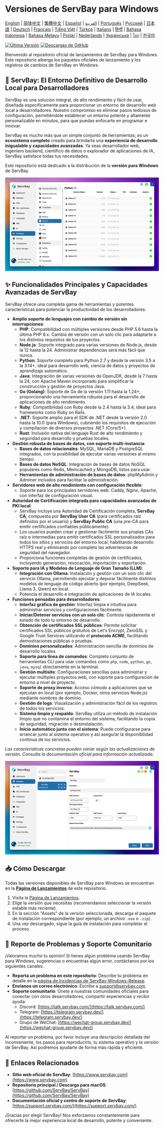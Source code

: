 # Versiones de ServBay para Windows

[English](/README.md) | [简体中文](/README_zh-CN.md) | [繁體中文](/README_zh-TW.md) | [Español](/README_es.md) | [العربية](/README_ar.md) | [Português](/README_pt.md) | [Русский](/README_ru.md) | [日本語](/README_ja.md) | [Deutsch](/README_de.md) | [Français](/README_fr.md) | [Tiếng Việt](/README_vi.md) | [Türkçe](/README_tr.md) | [Italiano](/README_it.md) | [हिन्दी](/README_hi.md) | [Bahasa Indonesia](/README_id.md) | [Bahasa Melayu](/README_ms.md) | [Polski](/README_pl.md) | [Nederlands](/README_nl.md) | [Українська](/README_uk.md) | [ไทย](/README_th.md) | [한국어](/README_ko.md)

[![Última Versión](https://img.shields.io/github/v/release/ServBay/ServBay-Windows-Release?display_name=tag&sort=date&label=Latest%20Release)](./releases/latest)
[![Descargas de GitHub](https://img.shields.io/github/downloads/ServBay/ServBay-Windows-Release/total?label=Total%20Downloads)](./releases)

Bienvenido al repositorio oficial de lanzamientos de ServBay para Windows. Este repositorio alberga los paquetes oficiales de lanzamiento y los registros de cambios de ServBay en Windows.

## 🚀 ServBay: El Entorno Definitivo de Desarrollo Local para Desarrolladores

ServBay es una solución integral, de alto rendimiento y fácil de usar, diseñada específicamente para proporcionar un entorno de desarrollo web local a desarrolladores. Nuestro compromiso es eliminar pasos tediosos de configuración, permitiéndote establecer un entorno potente y altamente personalizable en minutos, para que puedas enfocarte en programar e innovar.

ServBay es mucho más que un simple conjunto de herramientas; es un **ecosistema completo** creado para brindarte una **experiencia de desarrollo inigualable y capacidades avanzadas**. Ya seas desarrollador web, ingeniero backend, científico de datos o explorador de aplicaciones de IA, ServBay satisface todas tus necesidades.

Este repositorio está dedicado a la distribución de la **versión para Windows** de ServBay.

![Captura de pantalla de ServBay para Windows: Programas](screenshots/softwares.png)

## ✨ Funcionalidades Principales y Capacidades Avanzadas de ServBay

ServBay ofrece una completa gama de herramientas y potentes características para potenciar la productividad de los desarrolladores:

*   **Amplio soporte de lenguajes con cambio de versión sin interrupciones**:
    *   **PHP**: Compatibilidad con múltiples versiones desde PHP 5.6 hasta la última PHP 8.x. Cambia de versión con un solo clic para adaptarte a los distintos requisitos de tus proyectos.
    *   **Node.js**: Soporte integrado para varias versiones de Node.js, desde la 12 hasta la 24. Administrar dependencias será más fácil que nunca.
    *   **Python**: Soporte completo para Python 2.7 y desde la versión 3.5 a la 3.14+, ideal para desarrollo web, ciencia de datos y proyectos de aprendizaje automático.
    *   **Java**: Integración de varias versiones de OpenJDK, desde la 7 hasta la 24, con Apache Maven incorporado para simplificar la construcción y gestión de proyectos Java.
    *   **Go (Golang)**: Soporte de Go de la versión 1.11 hasta la 1.24+, proporcionando una herramienta robusta para el desarrollo de aplicaciones de alto rendimiento.
    *   **Ruby**: Compatibilidad con Ruby desde la 2.4 hasta la 3.4, ideal para frameworks como Ruby on Rails.
    *   **.NET**: Soporte amplio para el SDK de .NET desde la versión 2.0 hasta la 10.0 (para Windows), cubriendo los requisitos de ejecución y compilación de diversos proyectos .NET (Core/5+).
    *   **Rust**: Inclusión nativa del lenguaje Rust de alto rendimiento y seguridad para desarrollo y pruebas locales.
*   **Gestión robusta de bases de datos, con soporte multi-instancia**:
    *   **Bases de datos relacionales**: MySQL, MariaDB y PostgreSQL integrados, con la posibilidad de ejecutar varias versiones al mismo tiempo.
    *   **Bases de datos NoSQL**: Integración de bases de datos NoSQL populares como Redis, Memcached y MongoDB, listos para usar.
    *   **Herramientas de administración de bases de datos**: phpMyAdmin y Adminer incluidos para facilitar la administración.
*   **Servidores web de alto rendimiento con configuración flexible**:
    *   Soporte para los principales servidores web: Caddy, Nginx, Apache, con interfaz de configuración visual.
*   **Autoridad de Certificación integrada para capacidades avanzadas de PKI local**:
    *   ServBay incluye una Autoridad de Certificación completa, **ServBay CA**, compuesta por **ServBay User CA** (para certificados raíz definidos por el usuario) y **ServBay Public CA** (una pre-CA para emitir certificados confiables públicamente).
    *   Los usuarios pueden crear y gestionar fácilmente sus propias CAs raíz e intermedias para emitir certificados SSL personalizados para todos los sitios y servicios del entorno local, habilitando desarrollo HTTPS real y eliminando por completo las advertencias de seguridad del navegador.
    *   Proporciona funciones completas de gestión de certificados, incluyendo generación, revocación, importación y exportación.
*   **Soporte para IA y Modelos de Lenguaje de Gran Tamaño (LLM)**:
    *   **Integración con Ollama**: Instalación y gestión con un solo clic del servicio Ollama, permitiendo ejecutar y depurar fácilmente distintos modelos de lenguaje de código abierto (por ejemplo, DeepSeek, Llama 3, Qwen) en local.
    *   Potencia el desarrollo e integración de aplicaciones de IA locales.
*   **Funciones pensadas para desarrolladores**:
    *   **Interfaz gráfica de gestión**: Interfaz limpia e intuitiva para administrar servicios y configuraciones fácilmente.
    *   **Iniciar/Detener servicios con un solo clic**: Controla rápidamente el estado de todo tu entorno de desarrollo.
    *   **Obtención de certificados SSL públicos**: Permite solicitar certificados SSL públicos gratuitos de Let's Encrypt, ZeroSSL y Google Trust Services utilizando el **protocolo ACME**, facilitando demostraciones públicas o pruebas.
    *   **Dominios personalizados**: Administración sencilla de dominios de desarrollo locales.
    *   **Soporte para línea de comandos**: Completo conjunto de herramientas CLI para usar comandos como `php`, `node`, `python`, `go`, `java`, `mysql` directamente en la terminal.
    *   **Gestión multisite**: Configuraciones sencillas para administrar y ejecutar múltiples proyectos web, con soporte para configuración de entorno a nivel de proyecto.
    *   **Soporte de proxy inverso**: Acceso cómodo a aplicaciones que se ejecutan en local (por ejemplo, Docker, otros servicios Node.js) mediante nombres de dominio.
    *   **Gestión de logs**: Visualización y administración fácil de los registros de todos los servicios.
    *   **Sistema limpio y respaldo**: ServBay utiliza un método de instalación limpio que no contamina el entorno del sistema, facilitando la copia de seguridad, migración o desinstalación.
    *   **Inicio automático junto con el sistema**: Puede configurarse para arrancar junto al sistema operativo y así asegurar la disponibilidad continua de los servicios.

*Las características concretas pueden variar según las actualizaciones de versión. Consulta la documentación oficial para información actualizada.*

![Captura de pantalla de ServBay para Windows: Sitio Web](screenshots/website.png)

## 📥 Cómo Descargar

Todas las versiones disponibles de ServBay para Windows se encuentran en la **[Página de Lanzamientos](./releases)** de este repositorio.

1.  Visita la [Página de Lanzamientos](./releases).
2.  Elige la versión que necesitas (recomendamos seleccionar la versión estable más reciente).
3.  En la sección "Assets" de la versión seleccionada, descarga el paquete de instalación correspondiente (por ejemplo, un archivo `.exe` o `.zip`).
4.  Una vez descargado, sigue la guía de instalación para completar el proceso.

## 💬 Reporte de Problemas y Soporte Comunitario

¡Valoramos mucho tu opinión! Si tienes algún problema usando ServBay para Windows, sugerencias o encuentras algún error, contáctanos por los siguientes canales:

*   **Reporta un problema en este repositorio**: Describe tu problema en detalle en la [página de Incidencias de ServBay-Windows-Release](./issues).
*   **Envíanos un correo electrónico**: Escribe a [support@servbay.com](mailto:support@servbay.com).
*   **Soporte comunitario**: Únete a nuestras comunidades oficiales para conectar con otros desarrolladores, compartir experiencias y recibir ayuda:
    *   Discord: [https://talk.servbay.com/](https://talk.servbay.com/)
    *   Telegram: [https://telegram.servbay.dev/](https://telegram.servbay.dev/)
    *   Grupo de WeChat: [https://wechat-group.servbay.dev/](https://wechat-group.servbay.dev/)

Al reportar un problema, por favor incluye una descripción detallada del inconveniente, los pasos para reproducirlo, tu sistema operativo y la versión de ServBay. Así podremos ayudarte de forma más rápida y eficiente.

## 🔗 Enlaces Relacionados

*   **Sitio web oficial de ServBay**: [https://www.servbay.com](https://www.servbay.com)
*   **Repositorio principal / Descarga para macOS**: [https://github.com/ServBay/ServBay](https://github.com/ServBay/ServBay)
*   **Documentación oficial y centro de soporte de ServBay**: [https://support.servbay.com/](https://support.servbay.com/)

¡Gracias por elegir ServBay! Nos esforzamos constantemente para ofrecerte la mejor experiencia local de desarrollo, potente y conveniente.